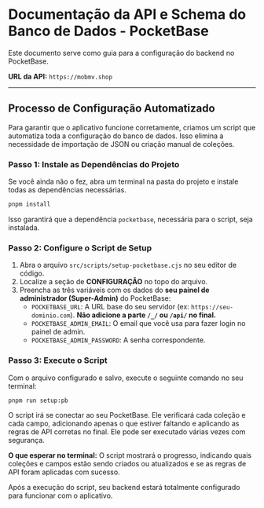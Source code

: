 # Documentação da API e Schema do Banco de Dados - PocketBase

Este documento serve como guia para a configuração do backend no PocketBase.

**URL da API:** `https://mobmv.shop`

---

## Processo de Configuração Automatizado

Para garantir que o aplicativo funcione corretamente, criamos um script que automatiza toda a configuração do banco de dados. Isso elimina a necessidade de importação de JSON ou criação manual de coleções.

### Passo 1: Instale as Dependências do Projeto

Se você ainda não o fez, abra um terminal na pasta do projeto e instale todas as dependências necessárias.
```bash
pnpm install
```
Isso garantirá que a dependência `pocketbase`, necessária para o script, seja instalada.

### Passo 2: Configure o Script de Setup

1.  Abra o arquivo `src/scripts/setup-pocketbase.cjs` no seu editor de código.
2.  Localize a seção de **CONFIGURAÇÃO** no topo do arquivo.
3.  Preencha as três variáveis com os dados do **seu painel de administrador (Super-Admin)** do PocketBase:
    *   `POCKETBASE_URL`: A URL base do seu servidor (ex: `https://seu-dominio.com`). **Não adicione a parte `/_/` ou `/api/` no final.**
    *   `POCKETBASE_ADMIN_EMAIL`: O email que você usa para fazer login no painel de admin.
    *   `POCKETBASE_ADMIN_PASSWORD`: A senha correspondente.

### Passo 3: Execute o Script

Com o arquivo configurado e salvo, execute o seguinte comando no seu terminal:

```bash
pnpm run setup:pb
```

O script irá se conectar ao seu PocketBase. Ele verificará cada coleção e cada campo, adicionando apenas o que estiver faltando e aplicando as regras de API corretas no final. Ele pode ser executado várias vezes com segurança.

**O que esperar no terminal:**
O script mostrará o progresso, indicando quais coleções e campos estão sendo criados ou atualizados e se as regras de API foram aplicadas com sucesso.

Após a execução do script, seu backend estará totalmente configurado para funcionar com o aplicativo.
